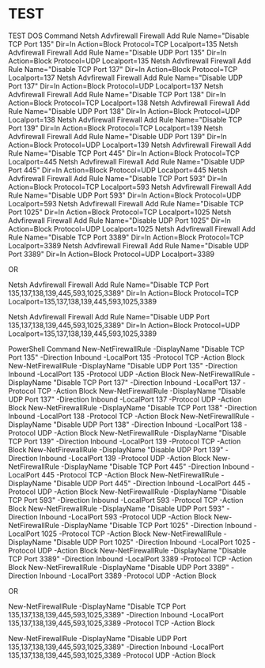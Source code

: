 # TEST
TEST
DOS Command
Netsh Advfirewall Firewall Add Rule Name="Disable TCP Port 135" Dir=In Action=Block Protocol=TCP Localport=135
Netsh Advfirewall Firewall Add Rule Name="Disable UDP Port 135" Dir=In Action=Block Protocol=UDP Localport=135
Netsh Advfirewall Firewall Add Rule Name="Disable TCP Port 137" Dir=In Action=Block Protocol=TCP Localport=137
Netsh Advfirewall Firewall Add Rule Name="Disable UDP Port 137" Dir=In Action=Block Protocol=UDP Localport=137
Netsh Advfirewall Firewall Add Rule Name="Disable TCP Port 138" Dir=In Action=Block Protocol=TCP Localport=138
Netsh Advfirewall Firewall Add Rule Name="Disable UDP Port 138" Dir=In Action=Block Protocol=UDP Localport=138
Netsh Advfirewall Firewall Add Rule Name="Disable TCP Port 139" Dir=In Action=Block Protocol=TCP Localport=139
Netsh Advfirewall Firewall Add Rule Name="Disable UDP Port 139" Dir=In Action=Block Protocol=UDP Localport=139
Netsh Advfirewall Firewall Add Rule Name="Disable TCP Port 445" Dir=In Action=Block Protocol=TCP Localport=445
Netsh Advfirewall Firewall Add Rule Name="Disable UDP Port 445" Dir=In Action=Block Protocol=UDP Localport=445
Netsh Advfirewall Firewall Add Rule Name="Disable TCP Port 593" Dir=In Action=Block Protocol=TCP Localport=593
Netsh Advfirewall Firewall Add Rule Name="Disable UDP Port 593" Dir=In Action=Block Protocol=UDP Localport=593
Netsh Advfirewall Firewall Add Rule Name="Disable TCP Port 1025" Dir=In Action=Block Protocol=TCP Localport=1025
Netsh Advfirewall Firewall Add Rule Name="Disable UDP Port 1025" Dir=In Action=Block Protocol=UDP Localport=1025
Netsh Advfirewall Firewall Add Rule Name="Disable TCP Port 3389" Dir=In Action=Block Protocol=TCP Localport=3389
Netsh Advfirewall Firewall Add Rule Name="Disable UDP Port 3389" Dir=In Action=Block Protocol=UDP Localport=3389

OR

Netsh Advfirewall Firewall Add Rule Name="Disable TCP Port 135,137,138,139,445,593,1025,3389" 
Dir=In Action=Block Protocol=TCP Localport=135,137,138,139,445,593,1025,3389

Netsh Advfirewall Firewall Add Rule Name="Disable UDP Port 135,137,138,139,445,593,1025,3389" 
Dir=In Action=Block Protocol=UDP Localport=135,137,138,139,445,593,1025,3389

PowerShell Command
New-NetFirewallRule -DisplayName "Disable TCP Port 135" -Direction Inbound -LocalPort 135 -Protocol TCP -Action Block
New-NetFirewallRule -DisplayName "Disable UDP Port 135" -Direction Inbound -LocalPort 135 -Protocol UDP -Action Block
New-NetFirewallRule -DisplayName "Disable TCP Port 137" -Direction Inbound -LocalPort 137 -Protocol TCP -Action Block
New-NetFirewallRule -DisplayName "Disable UDP Port 137" -Direction Inbound -LocalPort 137 -Protocol UDP -Action Block
New-NetFirewallRule -DisplayName "Disable TCP Port 138" -Direction Inbound -LocalPort 138 -Protocol TCP -Action Block
New-NetFirewallRule -DisplayName "Disable UDP Port 138" -Direction Inbound -LocalPort 138 -Protocol UDP -Action Block
New-NetFirewallRule -DisplayName "Disable TCP Port 139" -Direction Inbound -LocalPort 139 -Protocol TCP -Action Block
New-NetFirewallRule -DisplayName "Disable UDP Port 139" -Direction Inbound -LocalPort 139 -Protocol UDP -Action Block
New-NetFirewallRule -DisplayName "Disable TCP Port 445" -Direction Inbound -LocalPort 445 -Protocol TCP -Action Block
New-NetFirewallRule -DisplayName "Disable UDP Port 445" -Direction Inbound -LocalPort 445 -Protocol UDP -Action Block
New-NetFirewallRule -DisplayName "Disable TCP Port 593" -Direction Inbound -LocalPort 593 -Protocol TCP -Action Block
New-NetFirewallRule -DisplayName "Disable UDP Port 593" -Direction Inbound -LocalPort 593 -Protocol UDP -Action Block
New-NetFirewallRule -DisplayName "Disable TCP Port 1025" -Direction Inbound -LocalPort 1025 -Protocol TCP -Action Block
New-NetFirewallRule -DisplayName "Disable UDP Port 1025" -Direction Inbound -LocalPort 1025 -Protocol UDP -Action Block
New-NetFirewallRule -DisplayName "Disable TCP Port 3389" -Direction Inbound -LocalPort 3389 -Protocol TCP -Action Block
New-NetFirewallRule -DisplayName "Disable UDP Port 3389" -Direction Inbound -LocalPort 3389 -Protocol UDP -Action Block

OR

New-NetFirewallRule -DisplayName "Disable TCP Port 135,137,138,139,445,593,1025,3389" 
-Direction Inbound -LocalPort 135,137,138,139,445,593,1025,3389 -Protocol TCP -Action Block

New-NetFirewallRule -DisplayName "Disable UDP Port 135,137,138,139,445,593,1025,3389" 
-Direction Inbound -LocalPort 135,137,138,139,445,593,1025,3389 -Protocol UDP -Action Block
